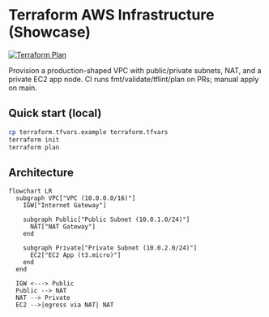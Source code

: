 # Terraform AWS Infrastructure (Showcase)

[![Terraform Plan](https://github.com/OWNER/REPO/actions/workflows/terraform-plan.yml/badge.svg)](https://github.com/OWNER/REPO/actions/workflows/terraform-plan.yml)

Provision a production-shaped VPC with public/private subnets, NAT, and a private EC2 app node. CI runs fmt/validate/tflint/plan on PRs; manual apply on main.

## Quick start (local)
```bash
cp terraform.tfvars.example terraform.tfvars
terraform init
terraform plan
```

## Architecture

```mermaid
flowchart LR
  subgraph VPC["VPC (10.0.0.0/16)"]
    IGW["Internet Gateway"]

    subgraph Public["Public Subnet (10.0.1.0/24)"]
      NAT["NAT Gateway"]
    end

    subgraph Private["Private Subnet (10.0.2.0/24)"]
      EC2["EC2 App (t3.micro)"]
    end
  end

  IGW <---> Public
  Public --> NAT
  NAT --> Private
  EC2 -->|egress via NAT| NAT
```
